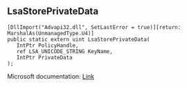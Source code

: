 ## LsaStorePrivateData

```
[DllImport("Advapi32.dll", SetLastError = true)][return: MarshalAs(UnmanagedType.U4)]
public static extern uint LsaStorePrivateData(
   IntPtr PolicyHandle,
   ref LSA_UNICODE_STRING KeyName,
   IntPtr PrivateData
);
```

Microsoft documentation: [Link](https://docs.microsoft.com/en-us/windows/win32/api/ntsecapi/nf-ntsecapi-lsastoreprivatedata)
